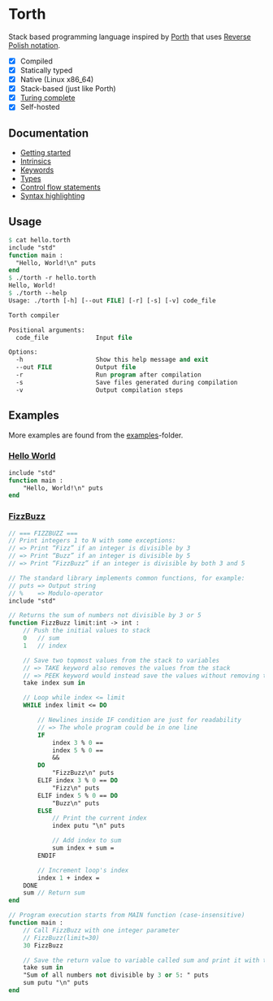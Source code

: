 # Torth

Stack based programming language inspired by [Porth](https://gitlab.com/tsoding/porth) that uses [Reverse Polish notation](./docs/definitions.md#reverse-polish-notation).

- [x] Compiled
- [x] Statically typed
- [x] Native (Linux x86_64)
- [x] Stack-based (just like Porth)
- [x] [Turing complete](examples/rule110.torth)
- [x] Self-hosted

## Documentation

- [Getting started](./docs/getting_started.md)
- [Intrinsics](./docs/intrinsics.md)
- [Keywords](./docs/keywords.md)
- [Types](./docs/types.md)
- [Control flow statements](./docs/control_flow.md)
- [Syntax highlighting](./docs/syntax_highlighting.md)

## Usage

```pascal
$ cat hello.torth
include "std"
function main :
  "Hello, World!\n" puts
end
$ ./torth -r hello.torth
Hello, World!
$ ./torth --help
Usage: ./torth [-h] [--out FILE] [-r] [-s] [-v] code_file

Torth compiler

Positional arguments:
  code_file             Input file

Options:
  -h                    Show this help message and exit
  --out FILE            Output file
  -r                    Run program after compilation
  -s                    Save files generated during compilation
  -v                    Output compilation steps
```

## Examples

More examples are found from the [examples](./examples/)-folder.

### [Hello World](./examples/hello_world.torth)

```pascal
include "std"
function main :
    "Hello, World!\n" puts
end
```

### [FizzBuzz](./examples/fizzbuzz.torth)

```pascal
// === FIZZBUZZ ===
// Print integers 1 to N with some exceptions:
// => Print “Fizz” if an integer is divisible by 3
// => Print “Buzz” if an integer is divisible by 5
// => Print “FizzBuzz” if an integer is divisible by both 3 and 5

// The standard library implements common functions, for example:
// puts => Output string
// %    => Modulo-operator
include "std"

// Returns the sum of numbers not divisible by 3 or 5
function FizzBuzz limit:int -> int :
    // Push the initial values to stack
    0   // sum
    1   // index

    // Save two topmost values from the stack to variables
    // => TAKE keyword also removes the values from the stack
    // => PEEK keyword would instead save the values without removing them from the stack
    take index sum in

    // Loop while index <= limit
    WHILE index limit <= DO

        // Newlines inside IF condition are just for readability
        // => The whole program could be in one line
        IF
            index 3 % 0 ==
            index 5 % 0 ==
            &&
        DO
            "FizzBuzz\n" puts
        ELIF index 3 % 0 == DO
            "Fizz\n" puts
        ELIF index 5 % 0 == DO
            "Buzz\n" puts
        ELSE
            // Print the current index
            index putu "\n" puts

            // Add index to sum
            sum index + sum =
        ENDIF

        // Increment loop's index
        index 1 + index =
    DONE
    sum // Return sum
end

// Program execution starts from MAIN function (case-insensitive)
function main :
    // Call FizzBuzz with one integer parameter
    // FizzBuzz(limit=30)
    30 FizzBuzz

    // Save the return value to variable called sum and print it with text
    take sum in
    "Sum of all numbers not divisible by 3 or 5: " puts
    sum putu "\n" puts
end
```
